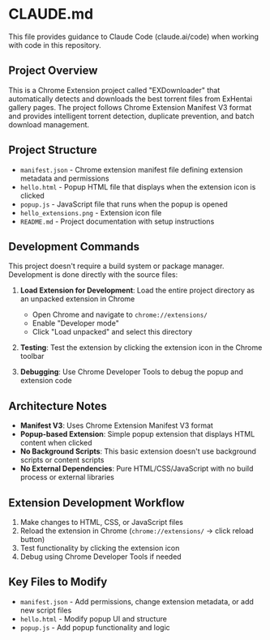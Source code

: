 # CLAUDE.md

This file provides guidance to Claude Code (claude.ai/code) when working with code in this repository.

## Project Overview

This is a Chrome Extension project called "EXDownloader" that automatically detects and downloads the best torrent files from ExHentai gallery pages. The project follows Chrome Extension Manifest V3 format and provides intelligent torrent detection, duplicate prevention, and batch download management.

## Project Structure

- `manifest.json` - Chrome extension manifest file defining extension metadata and permissions
- `hello.html` - Popup HTML file that displays when the extension icon is clicked
- `popup.js` - JavaScript file that runs when the popup is opened
- `hello_extensions.png` - Extension icon file
- `README.md` - Project documentation with setup instructions

## Development Commands

This project doesn't require a build system or package manager. Development is done directly with the source files:

1. **Load Extension for Development**: Load the entire project directory as an unpacked extension in Chrome
   - Open Chrome and navigate to `chrome://extensions/`
   - Enable "Developer mode"
   - Click "Load unpacked" and select this directory

2. **Testing**: Test the extension by clicking the extension icon in the Chrome toolbar

3. **Debugging**: Use Chrome Developer Tools to debug the popup and extension code

## Architecture Notes

- **Manifest V3**: Uses Chrome Extension Manifest V3 format
- **Popup-based Extension**: Simple popup extension that displays HTML content when clicked
- **No Background Scripts**: This basic extension doesn't use background scripts or content scripts
- **No External Dependencies**: Pure HTML/CSS/JavaScript with no build process or external libraries

## Extension Development Workflow

1. Make changes to HTML, CSS, or JavaScript files
2. Reload the extension in Chrome (`chrome://extensions/` → click reload button)
3. Test functionality by clicking the extension icon
4. Debug using Chrome Developer Tools if needed

## Key Files to Modify

- `manifest.json` - Add permissions, change extension metadata, or add new script files
- `hello.html` - Modify popup UI and structure
- `popup.js` - Add popup functionality and logic